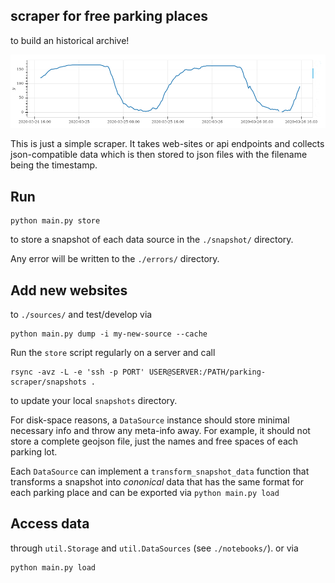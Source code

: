 ## scraper for free parking places

to build an historical archive!

![sample curve](./sample-curve.png)

This is just a simple scraper. It takes web-sites or api endpoints and collects json-compatible data
which is then stored to json files with the filename being the timestamp. 


## Run
```shell script
python main.py store
```

to store a snapshot of each data source in the `./snapshot/` directory.

Any error will be written to the `./errors/` directory.


## Add new websites 
to `./sources/` and test/develop via

```shell script
python main.py dump -i my-new-source --cache
```

Run the `store` script regularly on a server and call

```shell script
rsync -avz -L -e 'ssh -p PORT' USER@SERVER:/PATH/parking-scraper/snapshots .
```
to update your local `snapshots` directory.

For disk-space reasons, a `DataSource` instance should store minimal necessary info and throw any meta-info away. 
For example, it should not store a complete geojson file, just the names and free spaces of each parking lot.

Each `DataSource` can implement a `transform_snapshot_data` function that transforms a snapshot into *cononical* 
data that has the same format for each parking place and can be exported via `python main.py load` 

## Access data

through `util.Storage` and `util.DataSources` (see `./notebooks/`). or via

```shell script
python main.py load
```

